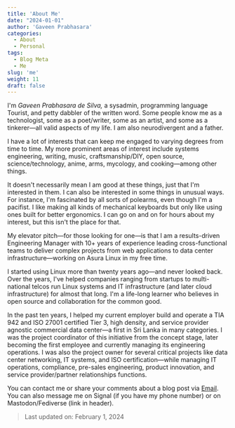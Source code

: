 ```yaml
---
title: 'About Me'
date: "2024-01-01"
author: 'Gaveen Prabhasara'
categories:
  - About
  - Personal
tags:
  - Blog Meta
  - Me
slug: 'me'
weight: 11
draft: false
---
```


I'm *Gaveen Prabhasara de Silva,* a sysadmin, programming language Tourist, and petty dabbler of the written word. Some people know me as a technologist, some as a poet/writer, some as an artist, and some as a tinkerer—all valid aspects of my life. I am also neurodivergent and a father.

I have a lot of interests that can keep me engaged to varying degrees from time to time. My more prominent areas of interest include systems engineering, writing, music, craftsmanship/DIY, open source, science/technology, anime, arms, mycology, and cooking—among other things.

It doesn't necessarily mean I am good at these things, just that I'm interested in them. I can also be interested in some things in unusual ways. For instance, I'm fascinated by all sorts of polearms, even though I'm a pacifist. I like making all kinds of mechanical keyboards but only like using ones built for better ergonomics. I can go on and on for hours about my interest, but this isn't the place for that.

My elevator pitch—for those looking for one—is that I am a results-driven Engineering Manager with 10+ years of experience leading cross-functional teams to deliver complex projects from web applications to data center infrastructure—working on Asura Linux in my free time.

I started using Linux more than twenty years ago—and never looked back. Over the years, I've helped companies ranging from startups to multi-national telcos run Linux systems and IT infrastructure (and later cloud infrastructure) for almost that long. I'm a life-long learner who believes in open source and collaboration for the common good.

In the past ten years, I helped my current employer build and operate a TIA 942 and ISO 27001 certified Tier 3, high density, and service provider agnostic commercial data center—a first in Sri Lanka in many categories. I was the project coordinator of this initiative from the concept stage, later becoming the first employee and currently managing its engineering operations. I was also the project owner for several critical projects like data center networking, IT systems, and ISO certification—while managing IT operations, compliance, pre-sales engineering, product innovation, and service provider/partner relationships functions.

You can contact me or share your comments about a blog post via [Email](mailto:gaveen@gaveen.me). You can also message me on Signal (if you have my phone number) or on Mastodon/Fediverse (link in header).

> Last updated on: February 1, 2024